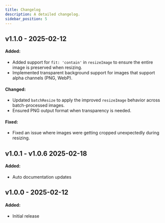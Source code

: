 ```yaml
---
title: Changelog
description: A detailed changelog.
sidebar_position: 5
---
```


## v1.1.0 - 2025-02-12

#### Added:

- Added support for `fit: 'contain'` in `resizeImage` to ensure the entire image is
  preserved when resizing.
- Implemented transparent background support for images that support alpha channels
  (PNG, WebP).

#### Changed:

- Updated `batchResize` to apply the improved `resizeImage` behavior across
  batch-processed images.
- Ensured PNG output format when transparency is needed.

#### Fixed:

- Fixed an issue where images were getting cropped unexpectedly during resizing.

## v1.0.1 - v1.0.6 2025-02-18

#### Added:

- Auto documentation updates

## v1.0.0 - 2025-02-12

#### Added:

- Initial release
